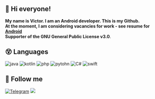<!--## 🎵 Spotify Now Playing

[![spotify-github-profile](https://spotify-github-profile.vercel.app/api/view?uid=i84tzwcrtemtooed617u5jlqc&cover_image=true&theme=novatorem)](https://github.com/kittinan/spotify-github-profile)-->

## 👋 Hi everyone! 
<b>My name is Victor. I am an Android developer. This is my Github.<br>
At the moment, I am considering vacancies for work - see resume for <a href="https://cord-attraction-899.notion.site/Resume-9c591d0061cb40ab899cb87e520387da">Android</a><br></b>
<b>Supporter of the GNU General Public License v3.0</b>. <!--b>My public </b><a href="https://github.com/kotleni/kotleni/blob/master/API.md">API</a--><br>

## 😵 Languages 

![java](https://img.shields.io/badge/-Java-070c0f?style=for-the-badge)
![kotlin](https://img.shields.io/badge/-Kotlin-070c0f?style=for-the-badge)
![php](https://img.shields.io/badge/-PHP-070c0f?style=for-the-badge)
![pytohn](https://img.shields.io/badge/-Python-070c0f?style=for-the-badge)
![C#](https://img.shields.io/badge/-C-070c0f?style=for-the-badge)
![swift](https://img.shields.io/badge/-Swift-070c0f?style=for-the-badge)

## 🥳 Follow me

[![Telegram](https://img.shields.io/badge/-Telegram-070c0f?style=for-the-badge)](https://t.me/kotleni)
<a href="https://raw.githubusercontent.com/kotleni/kotleni/master/gmail.md"><img src="https://img.shields.io/badge/-GMAIL-070c0f?style=for-the-badge"/></a>

<!-- 🤡: lol? -->
